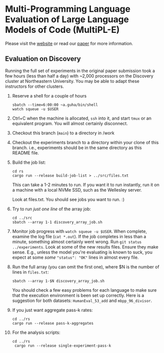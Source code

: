 # Multi-Programming Language Evaluation of Large Language Models of Code (MultiPL-E)

Please visit the [website](https://nuprl.github.io/MultiPL-E/) or read our [paper](https://arxiv.org/abs/2208.08227) for more information.

## Evaluation on Discovery

Running the full set of experiments in the original paper submission
took a few hours (less than half a day) with ~2,000 processors on
the Discovery cluster at Northeastern University. You may be able
to adapt these instructors for other clusters.

1. Reserve a shell for a couple of hours

   ```
   sbatch --time=6:00:00 ~a.guha/bin/shell
   watch squeue -u $USER
   ```

2. Ctrl+C when the machine is allocated, `ssh` into it, and start `tmux`
   or an equivalent program. You will almost certainly disconnect.

3. Checkout this branch (`main`) to a directory in /work

4. Checkout the experiments branch to a directory within your clone of this
   branch. i.e., experiments should be in the same directory as this README file.

5. Build the job list:

   ```
   cd rs
   cargo run --release build-job-list > ../src/files.txt
   ```

   This can take a 1-2 minutes to run. If you want it to run instantly, run it
   on a machine with a local NVMe SSD, such as the Wellesley server.

   Look at files.txt. You should see jobs you want to run. :)

6. Try to run *just one line* of the array job:

   ```
   cd ../src
   sbatch --array 1-1 discovery_array_job.sh
   ```

7. Monitor job progress with `watch squeue -u $USER`. When complete,
   examine the log file (`cat *.out`). If the job completes in less
   than a minute, something almost certainly went wrong. Run
   `git status ../experiments`. Look at some of the new results files.
   Ensure they make sense. E.g., unless the model you're evaluating is
   known to suck, you expect at some *some* `"status": "OK"` lines in
   almost every file.

8. Run the full array (you can omit the first one), where $N is the
   number of lines in `files.txt`:

   ```
   sbatch --array 1-$N discovery_array_job.sh
   ```
   
   You should check a few easy problems for each language to make sure 
   that the execution environment is been set up correctly.
   Here is a suggestion for both datasets: `HumanEval_53_add` and `mbpp_96_divisor`.

9. If you just want aggregate pass-k rates:

   ```
   cd ../rs
   cargo run --release pass-k-aggregates
   ```

10. For the analysis scripts:

    ```
    cd ../rs
     cargo run --release single-experiment-pass-k
    ```

